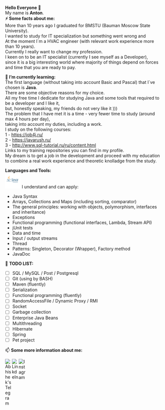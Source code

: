 **Hello Everyone** 👋 <br />
My name is **Anton**. <br />
**⚡ Some facts about me:** <br />
More than 10 years ago I graduated for BMSTU (Bauman Moscow State University). <br />
I wanted to study for IT specialization but something went wrong and <br />
At the moment I`m a HVAC engineer (with relevant work experience more than 10 years). <br />
Currently I really want to change my profession. <br />
I keen on to be an IT specialist (currently I see myself as a Developer), <br />
since it is a big interesting world where majority of things depend on forces and time that you are ready to pay. <br />

**🌱 I’m currently learning:** <br />
The first language (without taking into account Basic and Pascal) that I`ve chosen is **Java**. <br />
There are some objective reasons for my choice. <br />
All my free time I dedicate for studying Java and some tools that required to be a developer and I like it, <br />
but, honestly speaking, my friends do not very like it ))) <br />
The problem that I have met it is a time - very fewer time to study (around max 4 hours per day), <br />
taking into account my duties, including a work. <br />
I study on the following courses: <br />
1 - https://job4j.ru/ <br />
2 - https://javarush.ru/ <br />
3 - http://www.sql-tutorial.ru/ru/content.html <br />
Links to my training repositories you can find in my profile. <br />
My dream is to get a job in the development and proceed with my education to combine a real work experience and theoretic knolladge from the study. <br />
  
**Languages and Tools:**  
<code><img height="50" src="https://raw.githubusercontent.com/github/explore/80688e429a7d4ef2fca1e82350fe8e3517d3494d/topics/java/java.png"></code>
I understand and can apply:
- Java Syntax <br />
- Arrays, Collections and Maps (including sorting, comparator) <br />
- The general principles: working with objects, polymorphism, interfaces and inheritance) <br />
- Exceptions <br />
- Functional programming (functional interfaces, Lambda, Stream API) <br />
- jUnit tests <br />
- Data and time <br />
- Input / output streams <br />
- Thread <br />
- Patterns: Singleton, Decorator (Wrapper), Factory method <br />
- JavaDoc <br />

🚧 **TODO LIST:**

* [ ] SQL / MySQL / Post / Postgresql
* [ ] Git (using by BASH)
* [ ] Maven (fluently)
* [ ] Serialization
* [ ] Functional programming (fluently)
* [ ] RandomAccessFile / Dynamic Proxy / RMI
* [ ] Socket
* [ ] Garbage collection
* [ ] Enterprise Java Beans
* [ ] Multithreading
* [ ] Hibernate
* [ ] Spring
* [ ] Pet project

📫 **Some more information about me:**

<a href="https://t.me/Anti_Shanti">
  <img align="left" alt="Abhishek's Telegram" width="22px" src="https://cdn.jsdelivr.net/npm/simple-icons@v3/icons/telegram.svg" />
</a>
<a href="https://www.linkedin.com/in/anton-protasov-906b91b1/">
  <img align="left" alt="LinkdeIn" width="22px" src="https://cdn.jsdelivr.net/npm/simple-icons@v3/icons/linkedin.svg" />
</a>
<a href="https://www.facebook.com/AntonHVAC">
  <img align="left" alt="Instagram" width="22px" src="https://cdn.jsdelivr.net/npm/simple-icons@v3/icons/facebook.svg" />
</a>
<br />
